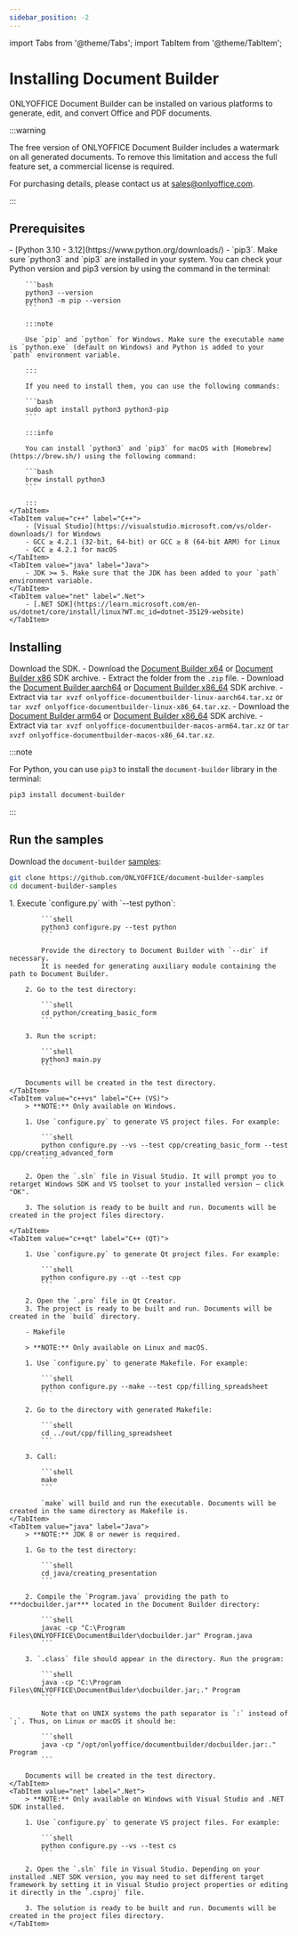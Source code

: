 ```yaml
---
sidebar_position: -2
---
```


import Tabs from '@theme/Tabs';
import TabItem from '@theme/TabItem';

# Installing Document Builder

ONLYOFFICE Document Builder can be installed on various platforms to generate, edit, and convert Office and PDF documents.

:::warning

The free version of ONLYOFFICE Document Builder includes a watermark on all generated documents. To remove this limitation and access the full feature set, a commercial license is required.

For purchasing details, please contact us at [sales@onlyoffice.com](mailto:sales@onlyoffice.com).

:::

## Prerequisites

<Tabs>
    <TabItem value="python" label="Python">
        - [Python 3.10 - 3.12](https://www.python.org/downloads/)
        - `pip3`. Make sure `python3` and `pip3` are installed in your system. You can check your Python version and pip3 version by using the command in the terminal:

        ```bash
        python3 --version
        python3 -m pip --version
        ```

        :::note

        Use `pip` and `python` for Windows. Make sure the executable name is `python.exe` (default on Windows) and Python is added to your `path` environment variable.

        :::

        If you need to install them, you can use the following commands:

        ```bash
        sudo apt install python3 python3-pip
        ```

        :::info

        You can install `python3` and `pip3` for macOS with [Homebrew](https://brew.sh/) using the following command:

        ```bash
        brew install python3
        ```

        :::
    </TabItem>
    <TabItem value="c++" label="C++">
        - [Visual Studio](https://visualstudio.microsoft.com/vs/older-downloads/) for Windows
        - GCC ≥ 4.2.1 (32-bit, 64-bit) or GCC ≥ 8 (64-bit ARM) for Linux
        - GCC ≥ 4.2.1 for macOS
    </TabItem>
    <TabItem value="java" label="Java">
        - JDK >= 5. Make sure that the JDK has been added to your `path` environment variable.
    </TabItem>
    <TabItem value="net" label=".Net">
        - [.NET SDK](https://learn.microsoft.com/en-us/dotnet/core/install/linux?WT.mc_id=dotnet-35129-website)
    </TabItem>
</Tabs>

## Installing

Download the SDK.
<Tabs>
    <TabItem value="windows" label="Windows">
        - Download the [Document Builder x64](https://github.com/ONLYOFFICE/DocumentBuilder/releases/latest/download/onlyoffice-documentbuilder-windows-x64.zip) or [Document Builder x86](https://github.com/ONLYOFFICE/DocumentBuilder/releases/latest/download/onlyoffice-documentbuilder-windows-x86.zip) SDK archive.
        - Extract the folder from the `.zip` file.
    </TabItem>
    <TabItem value="linux" label="Linux">
        - Download the [Document Builder aarch64](https://github.com/ONLYOFFICE/DocumentBuilder/releases/latest/download/onlyoffice-documentbuilder-linux-aarch64.tar.xz) or [Document Builder x86_64](https://github.com/ONLYOFFICE/DocumentBuilder/releases/latest/download/onlyoffice-documentbuilder-linux-x86_64.tar.xz) SDK archive.
        - Extract via `tar xvzf onlyoffice-documentbuilder-linux-aarch64.tar.xz` or `tar xvzf onlyoffice-documentbuilder-linux-x86_64.tar.xz`.
    </TabItem>
    <TabItem value="macos" label="macOS">
        - Download the [Document Builder arm64](https://github.com/ONLYOFFICE/DocumentBuilder/releases/latest/download/onlyoffice-documentbuilder-macos-arm64.tar.xz) or [Document Builder x86_64](https://github.com/ONLYOFFICE/DocumentBuilder/releases/latest/download/onlyoffice-documentbuilder-macos-x86_64.tar.xz) SDK archive.
        - Extract via `tar xvzf onlyoffice-documentbuilder-macos-arm64.tar.xz` or `tar xvzf onlyoffice-documentbuilder-macos-x86_64.tar.xz`.
    </TabItem>
</Tabs>

:::note

For Python, you can use `pip3` to install the `document-builder` library in the terminal:

```bash
pip3 install document-builder
```

:::

## Run the samples

Download the `document-builder` [samples](https://github.com/ONLYOFFICE/document-builder-samples):

```bash
git clone https://github.com/ONLYOFFICE/document-builder-samples
cd document-builder-samples
```

<Tabs>
    <TabItem value="python" label="Python">
        1. Execute `configure.py` with `--test python`:

            ```shell
            python3 configure.py --test python
            ```

            Provide the directory to Document Builder with `--dir` if necessary.
            It is needed for generating auxiliary module containing the path to Document Builder.

        2. Go to the test directory:

            ```shell
            cd python/creating_basic_form
            ```

        3. Run the script:

            ```shell
            python3 main.py
            ```

        Documents will be created in the test directory.
    </TabItem>
    <TabItem value="c++vs" label="C++ (VS)">
        > **NOTE:** Only available on Windows.

        1. Use `configure.py` to generate VS project files. For example:

            ```shell
            python configure.py --vs --test cpp/creating_basic_form --test cpp/creating_advanced_form
            ```

        2. Open the `.sln` file in Visual Studio. It will prompt you to retarget Windows SDK and VS toolset to your installed version – click "OK".

        3. The solution is ready to be built and run. Documents will be created in the project files directory.

    </TabItem>
    <TabItem value="c++qt" label="C++ (QT)">
        
        1. Use `configure.py` to generate Qt project files. For example:

            ```shell
            python configure.py --qt --test cpp
            ```

        2. Open the `.pro` file in Qt Creator.
        3. The project is ready to be built and run. Documents will be created in the `build` directory.

        - Makefile

        > **NOTE:** Only available on Linux and macOS.

        1. Use `configure.py` to generate Makefile. For example:

            ```shell
            python configure.py --make --test cpp/filling_spreadsheet
            ```

        2. Go to the directory with generated Makefile:

            ```shell
            cd ../out/cpp/filling_spreadsheet
            ```

        3. Call:

            ```shell
            make
            ```

            `make` will build and run the executable. Documents will be created in the same directory as Makefile is.
    </TabItem>
    <TabItem value="java" label="Java">
        > **NOTE:** JDK 8 or newer is required.

        1. Go to the test directory:

            ```shell
            cd java/creating_presentation
            ```

        2. Compile the `Program.java` providing the path to ***docbuilder.jar*** located in the Document Builder directory:

            ```shell
            javac -cp "C:\Program Files\ONLYOFFICE\DocumentBuilder\docbuilder.jar" Program.java
            ```

        3. `.class` file should appear in the directory. Run the program:

            ```shell
            java -cp "C:\Program Files\ONLYOFFICE\DocumentBuilder\docbuilder.jar;." Program
            ```

            Note that on UNIX systems the path separator is `:` instead of `;`. Thus, on Linux or macOS it should be:

            ```shell
            java -cp "/opt/onlyoffice/documentbuilder/docbuilder.jar:." Program
            ```

        Documents will be created in the test directory.
    </TabItem>
    <TabItem value="net" label=".Net">
        > **NOTE:** Only available on Windows with Visual Studio and .NET SDK installed.

        1. Use `configure.py` to generate VS project files. For example:

            ```shell
            python configure.py --vs --test cs
            ```

        2. Open the `.sln` file in Visual Studio. Depending on your installed .NET SDK version, you may need to set different target framework by setting it in Visual Studio project properties or editing it directly in the `.csproj` file.

        3. The solution is ready to be built and run. Documents will be created in the project files directory.
    </TabItem>
</Tabs>
